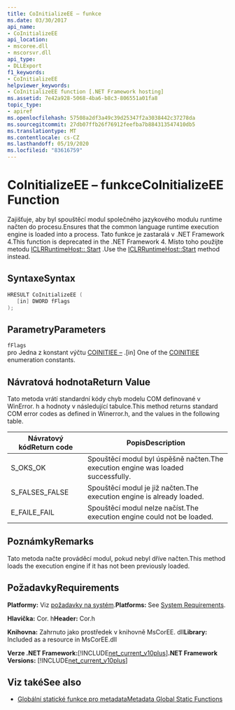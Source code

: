 ```yaml
---
title: CoInitializeEE – funkce
ms.date: 03/30/2017
api_name:
- CoInitializeEE
api_location:
- mscoree.dll
- mscorsvr.dll
api_type:
- DLLExport
f1_keywords:
- CoInitializeEE
helpviewer_keywords:
- CoInitializeEE function [.NET Framework hosting]
ms.assetid: 7e42a928-5068-4ba6-b8c3-806551a01fa8
topic_type:
- apiref
ms.openlocfilehash: 57508a2df3a49c39d25347f2a3038442c37278da
ms.sourcegitcommit: 27db07ffb26f76912feefba7b884313547410db5
ms.translationtype: MT
ms.contentlocale: cs-CZ
ms.lasthandoff: 05/19/2020
ms.locfileid: "83616759"
---
```

# <a name="coinitializeee-function"></a><span data-ttu-id="9d008-102">CoInitializeEE – funkce</span><span class="sxs-lookup"><span data-stu-id="9d008-102">CoInitializeEE Function</span></span>
<span data-ttu-id="9d008-103">Zajišťuje, aby byl spouštěcí modul společného jazykového modulu runtime načten do procesu.</span><span class="sxs-lookup"><span data-stu-id="9d008-103">Ensures that the common language runtime execution engine is loaded into a process.</span></span> <span data-ttu-id="9d008-104">Tato funkce je zastaralá v .NET Framework 4.</span><span class="sxs-lookup"><span data-stu-id="9d008-104">This function is deprecated in the .NET Framework 4.</span></span> <span data-ttu-id="9d008-105">Místo toho použijte metodu [ICLRRuntimeHost:: Start](iclrruntimehost-start-method.md) .</span><span class="sxs-lookup"><span data-stu-id="9d008-105">Use the [ICLRRuntimeHost::Start](iclrruntimehost-start-method.md) method instead.</span></span>  
  
## <a name="syntax"></a><span data-ttu-id="9d008-106">Syntaxe</span><span class="sxs-lookup"><span data-stu-id="9d008-106">Syntax</span></span>  
  
```cpp  
HRESULT CoInitializeEE (  
   [in] DWORD fFlags  
);  
```  
  
## <a name="parameters"></a><span data-ttu-id="9d008-107">Parametry</span><span class="sxs-lookup"><span data-stu-id="9d008-107">Parameters</span></span>  
 `fFlags`  
 <span data-ttu-id="9d008-108">pro Jedna z konstant výčtu [COINITIEE –](../metadata/coinitiee-enumeration.md) .</span><span class="sxs-lookup"><span data-stu-id="9d008-108">[in] One of the [COINITIEE](../metadata/coinitiee-enumeration.md) enumeration constants.</span></span>  
  
## <a name="return-value"></a><span data-ttu-id="9d008-109">Návratová hodnota</span><span class="sxs-lookup"><span data-stu-id="9d008-109">Return Value</span></span>  
 <span data-ttu-id="9d008-110">Tato metoda vrátí standardní kódy chyb modelu COM definované v WinError. h a hodnoty v následující tabulce.</span><span class="sxs-lookup"><span data-stu-id="9d008-110">This method returns standard COM error codes as defined in Winerror.h, and the values in the following table.</span></span>  
  
|<span data-ttu-id="9d008-111">Návratový kód</span><span class="sxs-lookup"><span data-stu-id="9d008-111">Return code</span></span>|<span data-ttu-id="9d008-112">Popis</span><span class="sxs-lookup"><span data-stu-id="9d008-112">Description</span></span>|  
|-----------------|-----------------|  
|<span data-ttu-id="9d008-113">S_OK</span><span class="sxs-lookup"><span data-stu-id="9d008-113">S_OK</span></span>|<span data-ttu-id="9d008-114">Spouštěcí modul byl úspěšně načten.</span><span class="sxs-lookup"><span data-stu-id="9d008-114">The execution engine was loaded successfully.</span></span>|  
|<span data-ttu-id="9d008-115">S_FALSE</span><span class="sxs-lookup"><span data-stu-id="9d008-115">S_FALSE</span></span>|<span data-ttu-id="9d008-116">Spouštěcí modul je již načten.</span><span class="sxs-lookup"><span data-stu-id="9d008-116">The execution engine is already loaded.</span></span>|  
|<span data-ttu-id="9d008-117">E_FAIL</span><span class="sxs-lookup"><span data-stu-id="9d008-117">E_FAIL</span></span>|<span data-ttu-id="9d008-118">Spouštěcí modul nelze načíst.</span><span class="sxs-lookup"><span data-stu-id="9d008-118">The execution engine could not be loaded.</span></span>|  
  
## <a name="remarks"></a><span data-ttu-id="9d008-119">Poznámky</span><span class="sxs-lookup"><span data-stu-id="9d008-119">Remarks</span></span>  
 <span data-ttu-id="9d008-120">Tato metoda načte prováděcí modul, pokud nebyl dříve načten.</span><span class="sxs-lookup"><span data-stu-id="9d008-120">This method loads the execution engine if it has not been previously loaded.</span></span>  
  
## <a name="requirements"></a><span data-ttu-id="9d008-121">Požadavky</span><span class="sxs-lookup"><span data-stu-id="9d008-121">Requirements</span></span>  
 <span data-ttu-id="9d008-122">**Platformy:** Viz [požadavky na systém](../../get-started/system-requirements.md).</span><span class="sxs-lookup"><span data-stu-id="9d008-122">**Platforms:** See [System Requirements](../../get-started/system-requirements.md).</span></span>  
  
 <span data-ttu-id="9d008-123">**Hlavička:** Cor. h</span><span class="sxs-lookup"><span data-stu-id="9d008-123">**Header:** Cor.h</span></span>  
  
 <span data-ttu-id="9d008-124">**Knihovna:** Zahrnuto jako prostředek v knihovně MsCorEE. dll</span><span class="sxs-lookup"><span data-stu-id="9d008-124">**Library:** Included as a resource in MsCorEE.dll</span></span>  
  
 <span data-ttu-id="9d008-125">**Verze .NET Framework:**[!INCLUDE[net_current_v10plus](../../../../includes/net-current-v10plus-md.md)]</span><span class="sxs-lookup"><span data-stu-id="9d008-125">**.NET Framework Versions:** [!INCLUDE[net_current_v10plus](../../../../includes/net-current-v10plus-md.md)]</span></span>  
  
## <a name="see-also"></a><span data-ttu-id="9d008-126">Viz také</span><span class="sxs-lookup"><span data-stu-id="9d008-126">See also</span></span>

- [<span data-ttu-id="9d008-127">Globální statické funkce pro metadata</span><span class="sxs-lookup"><span data-stu-id="9d008-127">Metadata Global Static Functions</span></span>](../metadata/metadata-global-static-functions.md)
